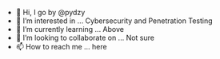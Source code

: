 - 👋 Hi, I go by @pydzy
- 👀 I’m interested in ... Cybersecurity and Penetration Testing
- 🌱 I’m currently learning ... Above
- 💞️ I’m looking to collaborate on ... Not sure
- 📫 How to reach me ... here

<!---
pydzy/pydzy is a ✨ special ✨ repository because its `README.md` (this file) appears on your GitHub profile.
You can click the Preview link to take a look at your changes.
--->
